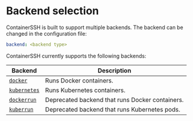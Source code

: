 <h1>Backend selection</h1>

ContainerSSH is built to support multiple backends. The backend can be changed in the configuration file:

```yaml
backend: <backend type>
```

ContainerSSH currently supports the following backends:

| Backend | Description |
|---------|-------------|
| [`docker`](docker.md) | Runs Docker containers. |
| [`kubernetes`](kubernetes.md) | Runs Kubernetes containers. |
| [`dockerrun`](dockerrun.md) | Deprecated backend that runs Docker containers. |
| [`kuberrun`](kuberun.md) | Deprecated backend that runs Kubernetes pods. |
